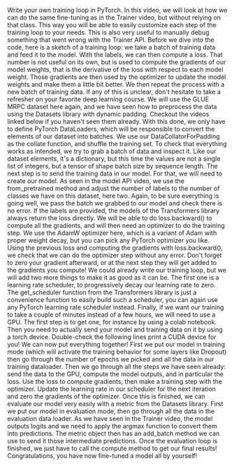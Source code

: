 Write your own training loop in PyTorch. In this video, we will look at how we can do the same fine-tuning as in the Trainer video, but without relying on that class. This way you will be able to easily customize each step of the training loop to your needs. This is also very useful to manually debug something that went wrong with the Trainer API. Before we dive into the code, here is a sketch of a training loop: we take a batch of training data and feed it to the model. With the labels, we can then compute a loss. That number is not useful on its own, but is used to compute the gradients of our model weights, that is the derivative of the loss with respect to each model weight. Those gradients are then used by the optimizer to update the model weights and make them a little bit better. We then repeat the process with a new batch of training data. If any of this is unclear, don't hesitate to take a refresher on your favorite deep learning course. We will use the GLUE MRPC dataset here again, and we have seen how to preprocess the data using the Datasets library with dynamic padding. Checkout the videos linked below if you haven't seen them already. With this done, we only have to define PyTorch DataLoaders, which will be responsible to convert the elements of our dataset into batches. We use our DataCollatorForPadding as the collate function, and shuffle the training set. To check that everything works as intended, we try to grab a batch of data and inspect it. Like our dataset elements, it's a dictionary, but this time the values are not a single list of integers, but a tensor of shape batch size by sequence length. The next step is to send the training data in our model. For that, we will need to create our model. As seen in the model API video, we use the from_pretrained method and adjust the number of labels to the number of classes we have on this dataset, here two. Again, to be sure everything is going well, we pass the batch we grabbed to our model and check there is no error. If the labels are provided, the models of the Transformers library always return the loss directly. We will be able to do loss.backward() to compute all the gradients, and will then need an optimizer to do the training step. We use the AdamW optimizer here, which is a variant of Adam with proper weight decay, but you can pick any PyTorch optimizer you like. Using the previous loss and computing the gradients with loss.backward(), we check that we can do the optimizer step without any error. Don't forget to zero your gradient afterward, or at the next step they will get added to the gradients you compute! We could already write our training loop, but we will add two more things to make it as good as it can be. The first one is a learning rate scheduler, to progressively decay our learning rate to zero. The get_scheduler function from the Transformers library is just a convenience function to easily build such a scheduler, you can again use any PyTorch learning rate scheduler instead. Finally, if we want our training to take a couple of minutes instead of a few hours, we will need to use a GPU. The first step is to get one, for instance by using a colab notebook. Then you need to actually send your model and training data on it by using a torch device. Double-check the following lines print a CUDA device for you! We can now put everything together! First we put our model in training mode (which will activate the training behavior for some layers like Dropout) then go through the number of epochs we picked and all the data in our training dataloader. Then we go through all the steps we have seen already: send the data to the GPU, compute the model outputs, and in particular the loss. Use the loss to compute gradients, then make a training step with the optimizer. Update the learning rate in our scheduler for the next iteration and zero the gradients of the optimizer. Once this is finished, we can evaluate our model very easily with a metric from the Datasets library. First we put our model in evaluation mode, then go through all the data in the evaluation data loader. As we have seen in the Trainer video, the model outputs logits and we need to apply the argmax function to convert them into predictions. The metric object then has an add_batch method we can use to send it those intermediate predictions. Once the evaluation loop is finished, we just have to call the compute method to get our final results! Congratulations, you have now fine-tuned a model all by yourself!